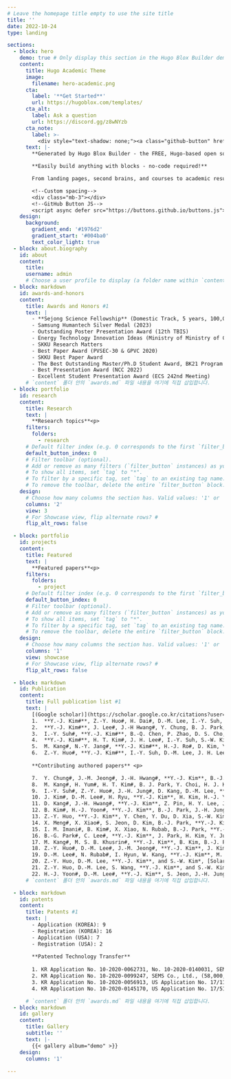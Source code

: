 ```yaml
---
# Leave the homepage title empty to use the site title
title: ''
date: 2022-10-24
type: landing

sections:
  - block: hero
    demo: true # Only display this section in the Hugo Blox Builder demo site
    content:
      title: Hugo Academic Theme
      image:
        filename: hero-academic.png
      cta:
        label: '**Get Started**'
        url: https://hugoblox.com/templates/
      cta_alt:
        label: Ask a question
        url: https://discord.gg/z8wNYzb
      cta_note:
        label: >-
          <div style="text-shadow: none;"><a class="github-button" href="https://github.com/HugoBlox/hugo-blox-builder" data-icon="octicon-star" data-size="large" data-show-count="true" aria-label="Star">Star Hugo Blox Builder</a></div><div style="text-shadow: none;"><a class="github-button" href="https://github.com/HugoBlox/theme-academic-cv" data-icon="octicon-star" data-size="large" data-show-count="true" aria-label="Star">Star the Academic template</a></div>
      text: |-
        **Generated by Hugo Blox Builder - the FREE, Hugo-based open source website builder trusted by 500,000+ sites.**

        **Easily build anything with blocks - no-code required!**

        From landing pages, second brains, and courses to academic resumés, conferences, and tech blogs.

        <!--Custom spacing-->
        <div class="mb-3"></div>
        <!--GitHub Button JS-->
        <script async defer src="https://buttons.github.io/buttons.js"></script>
    design:
      background:
        gradient_end: '#1976d2'
        gradient_start: '#004ba0'
        text_color_light: true
  - block: about.biography
    id: about
    content:
      title:  
      username: admin
      # Choose a user profile to display (a folder name within `content/authors/`)
  - block: markdown
    id: awards-and-honors
    content:
      title: Awards and Honors #1
      text: |
        - **Sejong Science Fellowship** (Domestic Track, 5 years, 100,000,000 KRW/year ≒ 72,000 USD/year) <p>*Allowed to be dispatched to overseas research institute for 1 year 
        - Samsung Humantech Silver Medal (2023)
        - Outstanding Poster Presentation Award (12th TBIS)
        - Energy Technology Innovation Ideas (Ministry of Ministry of Commerce Industry and Energy)
        - SKKU Research Matters
        - Best Paper Award (PVSEC-30 & GPVC 2020)
        - SKKU Best Paper Award
        - The Best Outstanding Master/Ph.D Student Award, BK21 Program
        - Best Presentation Award (NCC 2022)
        - Excellent Student Presentation Award (ECS 242nd Meeting)
      # `content` 폴더 안의 `awards.md` 파일 내용을 여기에 직접 삽입합니다.
  - block: portfolio
    id: research
    content:
      title: Research
      text: |
        **Research topics**<p>
      filters:
        folders:
          - research
      # Default filter index (e.g. 0 corresponds to the first `filter_button` instance below).
      default_button_index: 0
      # Filter toolbar (optional).
      # Add or remove as many filters (`filter_button` instances) as you like.
      # To show all items, set `tag` to "*".
      # To filter by a specific tag, set `tag` to an existing tag name.
      # To remove the toolbar, delete the entire `filter_button` block.
    design:
      # Choose how many columns the section has. Valid values: '1' or '2'.
      columns: '2'
      view: 3
      # For Showcase view, flip alternate rows? #
      flip_alt_rows: false

  - block: portfolio
    id: projects
    content:
      title: Featured
      text: |
        **Featured papers**<p>
      filters:
        folders:
          - project
      # Default filter index (e.g. 0 corresponds to the first `filter_button` instance below).
      default_button_index: 0
      # Filter toolbar (optional).
      # Add or remove as many filters (`filter_button` instances) as you like.
      # To show all items, set `tag` to "*".
      # To filter by a specific tag, set `tag` to an existing tag name.
      # To remove the toolbar, delete the entire `filter_button` block.
    design:
      # Choose how many columns the section has. Valid values: '1' or '2'.
      columns: '1'
      view: showcase
      # For Showcase view, flip alternate rows? #
      flip_alt_rows: false

  - block: markdown
    id: Publication
    content:
      title: Full publication list #1
      text: |
        [(Google scholar)](https://scholar.google.co.kr/citations?user=hTVt6tEAAAAJ&hl=en)<p>**First authored papers**<p>
        1.	**Y.-J. Kim#**, Z.-Y. Huo#, H. Dai#, D.-M. Lee, I.-Y. Suh, J.-H. Hwang, Y. Chung, H. Y. Lee, Y. Du, W. Ding, X. Wang, S.-W. Kim*, [Body-coupled energy enabling unrestricted microbial disinfection using polymer nanorods](https://www.nature.com/articles/s44221-024-00226-5), **Nature Water** 2, 360-369 (2024), Covered by News & Views in Nature Water, Highlighted in Nature 628, 693 (2024) 
        2.	**Y.-J. Kim#**, J. Lee#, J.-H Hwang#, Y. Chung, B. J. Park, J. Kim, S.-H. Kim, H.-J. Yoon, S.-M. Park*, S.-W. Kim*, [High-performing and capacitive-matched triboelectric implants driven by ultrasound](https://onlinelibrary.wiley.com/doi/abs/10.1002/adma.202307194), **Advanced Materials** 36, 2307194 (2024), Covered by Fobes, Parkinson’s News Today, News-medical, etc.
        3.	I.-Y. Suh#, **Y.-J. Kim#**, B.-Q. Chen, P. Zhao, D. S. Cho, M. Kang, Z.-Y. Huo*, S.-W. Kim*, [Self-powered microbial blocking textile driven by triboelectric charges](https://www.sciencedirect.com/science/article/abs/pii/S2211285523001805), **Nano Energy** 110, 108343 (2023)
        4.	**Y.-J. Kim#**, H. T. Kim#, J. H. Lee#, I.-Y. Suh, S.-W. Kim*, [Self-powered Fine Dust Filtration System Using Triboelectrification Induced Electric Field](https://link.springer.com/article/10.1186/s11671-022-03749-6), **Nanoscale Research Letters** 17, 1-9 (2022)
        5.	M. Kang#, N.-Y. Jang#, **Y.-J. Kim#**, H.-J. Ro#, D. Kim, Y. Kim, H. T. Kim, H. M. Kwon, J.-H. Ahn, B.-O. Choi, N.-H. Cho*, and S.-W. Kim*, [Virus blocking textile for SARS-CoV-2 using human body triboelectric energy harvesting](https://www.cell.com/cell-reports-physical-science/fulltext/S2666-3864(22)00083-2), **Cell Reports Physical Science** 3, 100813 (2022)
        6.	Z.-Y. Huo#, **Y.-J. Kim#**, I.-Y. Suh, D.-M. Lee, J. H. Lee, Y. Du, S. Wang, H.-J. Yoon, and S.-W. Kim*, [Triboelectrification induced self-powered microbial disinfection using nanowire-enhanced localized electric field](https://www.nature.com/articles/s41467-021-24028-5), **Nature Communications** 12, 1-11 (2021) Covered by domestic news (Dong-A Ilbo, etc.)<p>
        
        **Contributing authored papers** <p>

        7.	Y. Chung#, J.-M. Jeong#, J.-H. Hwang#, **Y.-J. Kim**, B.-J. Park, D. S. Cho, Y. Cho, S. J. Suh, B.-O. Choi, H. Park*, H.-J. Yoon*, S.-W. Kim*, [Gigantic triboelectric power generation overcoming acoustic energy barrier using metal-liquid coupling](https://www.cell.com/joule/abstract/S2542-4351(24)00292-7), **Joule**, online published (2024)
        8.	M. Kang#, H. Yum#, H. T. Kim#, B. J. Park, Y. Choi, H. J. Kim, Y. Cho, **Y.-J. Kim**, D.-M. Lee, D.-G. Lee, H.-C. Song, S. H. Nam, J. H. Lee*, B.-O. Choi*, S.-W. Kim*, [Self-Powered Electrical Bandage Based on Body-Coupled Energy Harvesting](https://onlinelibrary.wiley.com/doi/full/10.1002/adma.202402491), **Advanced Materials**, online published (2024) 
        9.	I.-Y. Suh#, Z.-Y. Huo#, J.-H. Jung#, D. Kang, D.-M. Lee, **Y.-J. Kim**, B. Kim, J. Jeon, P. Zhao, J. Shin, S. Kim, S.-W. Kim*, [Highly efficient microbial inactivation enabled by tunneling charges injected through two-dimensional electronics](https://www.science.org/doi/full/10.1126/sciadv.adl5067), **Science Advances** 10, eadl5067 (2024)
        10.	J. Kim#, D.-M. Lee#, H. Ryu, **Y.-J. Kim**, H. Kim, H.-J. Yoon, M. Kang, S. S. Kwak*, S.-W. Kim*, [Triboelectric Nanogenerators for Battery-Free Wireless Sensor System Using Multi-Degree of Freedom Vibration](https://onlinelibrary.wiley.com/doi/abs/10.1002/admt.202301427), **Advanced Materials Technologies** 9, 2301427 (2024)
        11.	D. Kang#, J.-H. Hwang#, **Y.-J. Kim**, Z. Pin, H. Y. Lee, J. Kim, M. S. Shin, S. Jeon, S. Kim, S.-W. Kim*, [Contact electrification controlled by material deformation-induced electronic structure changes](https://www.sciencedirect.com/science/article/abs/pii/S1369702123004030), **Materials Today** 72, 109-116 (2023)
        12.	B. Kim#, H.-J. Yoon#, **Y.-J. Kim**, B.-J. Park, J.-H. Jung, S.-W. Kim*, [Ultrasound-Driven Triboelectric Nanogenerator with Biocompatible 2-Hydroxyethyl Methacrylate](https://pubs.acs.org/doi/abs/10.1021/acsenergylett.3c00953), **ACS Energy Letters** 8, 3412 (2023)
        13.	Z.-Y. Huo, **Y.-J. Kim**, Y. Chen, Y. Du, D. Xia, S.-W. Kim*, Q. Yuan*, [Hybrid energy harvesting systems for self-powered sustainable water purification by harnessing ambient energy](https://link.springer.com/article/10.1007/s11783-023-1718-9), **Frontiers of Environmental Science & Engineering** 17, 118 (2023) (review articles)
        14.	X. Meng#, X. Xiao#, S. Jeon, D. Kim, B.-J. Park, **Y.-J. Kim**, N. Rubab, S. Kim, S.-W. Kim*, [An Ultrasound‐Driven Bioadhesive Triboelectric Nanogenerator for Instant Wound Sealing and Electrically Accelerated Healing in Emergencies](https://onlinelibrary.wiley.com/doi/abs/10.1002/adma.202209054), **Advanced Materials** 35, 2209054 (2023)
        15.	I. M. Imani#, B. Kim#, X. Xiao, N. Rubab, B.-J. Park, **Y.-J. Kim**, P. Zhao, M. Kang, S.-W. Kim*, [Ultrasound‐Driven On‐Demand Transient Triboelectric Nanogenerator for Subcutaneous Antibacterial Activity](https://onlinelibrary.wiley.com/doi/full/10.1002/advs.202204801), **Advanced Science** 10, 2204801 (2023)
        16.	B.-G. Park#, C. Lee#, **Y.-J. Kim**, J. Park, H. Kim, Y. Jung, J. S. Ko, S.-W. Kim, J.-H. Lee*, H. Cho*, [Toxic micro/nano particles removal in water via triboelectric nanogenerator](https://www.sciencedirect.com/science/article/abs/pii/S2211285522005110), **Nano Energy** 100, 107433 (2022)
        17.	M. Kang#, M. S. B. Khusrin#, **Y.-J. Kim**, B. Kim, B.-J. Park, I. Hyun, I. M. Imani, B.-O. Choi, S.-W. Kim*, [Nature-derived highly tribopositive ϰ-carrageenan-agar composite-based fully biodegradable triboelectric nanogenerators](https://www.sciencedirect.com/science/article/abs/pii/S2211285522005584), **Nano Energy** 100, 107480 (2022)
        18.	Z.-Y. Huo#, D.-M. Lee#, J.-M. Jeong#, **Y.-J. Kim**, J. Kim, I.-Y. Suh, P. Xiong, S.-W Kim*, [Microbial Disinfection with Supercoiling Capacitive Triboelectric Nanogenerator](https://onlinelibrary.wiley.com/doi/abs/10.1002/aenm.202103680), **Advanced Energy Materials** 12, 2103680 (2022)
        19.	D.-M. Lee#, N. Rubab#, I. Hyun, W. Kang, **Y.-J. Kim**, M. Kang, B. O. Choi*, S.-W. Kim*, [Ultrasound-mediated triboelectric nanogenerator for powering on-demand transient electronics](https://www.science.org/doi/full/10.1126/sciadv.abl8423), **Science Advances** 8, eabl8423 (2022)
        20.	Z.-Y. Huo, D.-M. Lee, **Y.-J. Kim**, and S.-W. Kim*, [Solar-induced hybrid energy harvesters for advanced oxidation water treatment](https://www.cell.com/iscience/fulltext/S2589-0042(21)00776-8), **iScience** 24, 102808 (2021) (review articles)
        21.	Z.-Y. Huo, D.-M. Lee, S. Wang, **Y.-J. Kim**, and S.-W. Kim*, [Emerging Energy Harvesting Materials and Devices for Self-Powered Water Disinfection](https://onlinelibrary.wiley.com/doi/abs/10.1002/smtd.202100093), **Small Methods** 5, 2100093 (2021) (review articles)
        22.	H.-J. Yoon#, D.-M. Lee#, **Y.-J. Kim**, S. Jeon, J.-H. Jung, S. S. Kwak, J. Kim, S. Kim, Y. Kim, and S.-W. Kim*, [Mechanoreceptor-Inspired Dynamic Mechanical Stimuli Perception based on Switchable Ionic Polarization](https://onlinelibrary.wiley.com/doi/abs/10.1002/adfm.202100649), **Advanced Functional Materials** 31, 2100649 (2021)
      # `content` 폴더 안의 `awards.md` 파일 내용을 여기에 직접 삽입합니다.

  - block: markdown
    id: patents
    content:
      title: Patents #1
      text: |
        - Application (KOREA): 9
        - Registration (KOREA): 16
        - Application (USA): 7
        - Registration (USA): 2
        
        **Patented Technology Transfer**
        
        1. KR Application No. 10-2020-0062731, No. 10-2020-0140031, SEMS Co., Ltd., (85,000,000 KRW)<p>
        2. KR Application No. 10-2020-0099247, SEMS Co., Ltd., (58,000,000 KRW) <p>
        3. KR Application No. 10-2020-0056913, US Application No. 17/110,673, SEMS Co., Ltd., (79,000,000 KRW)<p>
        4. KR Application No. 10-2020-0145170, US Application No. 17/510,675 Energymining Co., Ltd., (300,000,000 KRW)<p>

      # `content` 폴더 안의 `awards.md` 파일 내용을 여기에 직접 삽입합니다.
  - block: markdown
    id: gallery
    content:
      title: Gallery
      subtitle: ''
      text: |-
        {{< gallery album="demo" >}}
    design:
      columns: '1'
  
---
```

